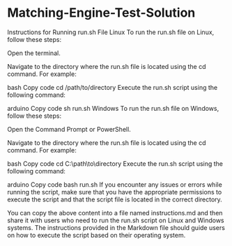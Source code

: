 # Matching-Engine-Test-Solution
Instructions for Running run.sh File
Linux
To run the run.sh file on Linux, follow these steps:

Open the terminal.

Navigate to the directory where the run.sh file is located using the cd command. For example:

bash
Copy code
cd /path/to/directory
Execute the run.sh script using the following command:

arduino
Copy code
sh run.sh
Windows
To run the run.sh file on Windows, follow these steps:

Open the Command Prompt or PowerShell.

Navigate to the directory where the run.sh file is located using the cd command. For example:

bash
Copy code
cd C:\path\to\directory
Execute the run.sh script using the following command:

arduino
Copy code
bash run.sh
If you encounter any issues or errors while running the script, make sure that you have the appropriate permissions to execute the script and that the script file is located in the correct directory.

You can copy the above content into a file named instructions.md and then share it with users who need to run the run.sh script on Linux and Windows systems. The instructions provided in the Markdown file should guide users on how to execute the script based on their operating system.
